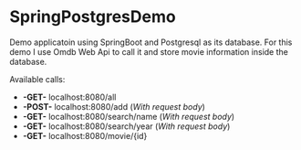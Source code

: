 # SpringPostgresDemo

Demo applicatoin using SpringBoot and Postgresql as its database.
For this demo I use Omdb Web Api to call it and store movie information inside the database.

Available calls:
* __-GET-__ localhost:8080/all
* __-POST-__ localhost:8080/add   (_With request body_)
* __-GET-__ localhost:8080/search/name   (_With request body_)
* __-GET-__ localhost:8080/search/year   (_With request body_)
* __-GET-__ localhost:8080/movie/{id}
